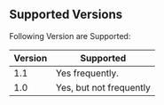 ## Supported Versions

Following Version are Supported:

| Version | Supported          |
| ------- | ------------------ |
| 1.1   | Yes frequently. |
| 1.0   | Yes, but not frequently|
